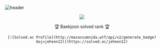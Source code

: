 ![header](https://capsule-render.vercel.app/api?type=waving&color=gradient&height=200&section=header&text=Hi!&fontSize=90)

<div align=center>
  <img src="https://github-readme-stats.vercel.app/api?username=jeheonee&show_icons=true">
</div>

<div align=center>
	<p>🏆 Baekjoon solved rank 🏆</p>
	
	[![Solved.ac Profile](http://mazassumnida.wtf/api/v2/generate_badge?boj=jeheon12)](https://solved.ac/jeheon12)
</div>


<!--
**jeheonee/jeheonee** is a ✨ _special_ ✨ repository because its `README.md` (this file) appears on your GitHub profile.

Here are some ideas to get you started:

- 🔭 I’m currently working on ...
- 🌱 I’m currently learning ...
- 👯 I’m looking to collaborate on ...
- 🤔 I’m looking for help with ...
- 💬 Ask me about ...
- 📫 How to reach me: ...
- 😄 Pronouns: ...
- ⚡ Fun fact: ...
-->
